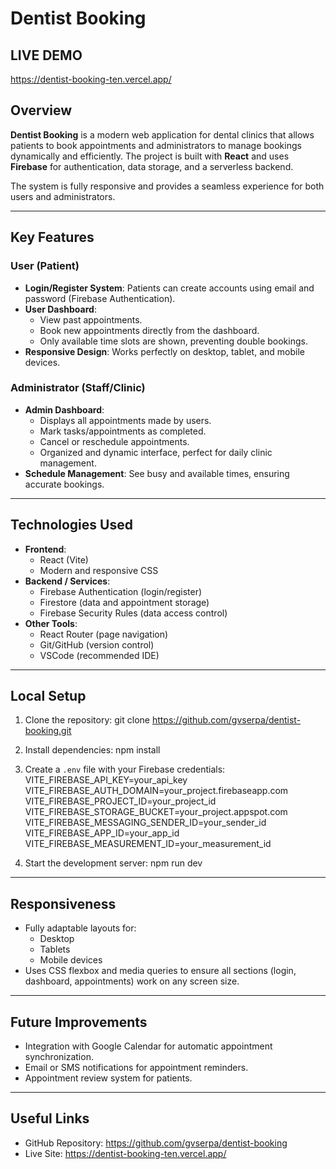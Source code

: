 # Dentist Booking

## LIVE DEMO ##

 https://dentist-booking-ten.vercel.app/

## Overview

**Dentist Booking** is a modern web application for dental clinics that allows patients to book appointments and administrators to manage bookings dynamically and efficiently. The project is built with **React** and uses **Firebase** for authentication, data storage, and a serverless backend.

The system is fully responsive and provides a seamless experience for both users and administrators.

---

## Key Features

### User (Patient)
- **Login/Register System**: Patients can create accounts using email and password (Firebase Authentication).  
- **User Dashboard**:
  - View past appointments.
  - Book new appointments directly from the dashboard.
  - Only available time slots are shown, preventing double bookings.
- **Responsive Design**: Works perfectly on desktop, tablet, and mobile devices.

### Administrator (Staff/Clinic)
- **Admin Dashboard**:
  - Displays all appointments made by users.
  - Mark tasks/appointments as completed.
  - Cancel or reschedule appointments.
  - Organized and dynamic interface, perfect for daily clinic management.
- **Schedule Management**: See busy and available times, ensuring accurate bookings.

---

## Technologies Used

- **Frontend**:
  - React (Vite)
  - Modern and responsive CSS
- **Backend / Services**:
  - Firebase Authentication (login/register)
  - Firestore (data and appointment storage)
  - Firebase Security Rules (data access control)
- **Other Tools**:
  - React Router (page navigation)
  - Git/GitHub (version control)
  - VSCode (recommended IDE)

---

## Local Setup

1. Clone the repository:
git clone https://github.com/gvserpa/dentist-booking.git

2. Install dependencies:
npm install

3. Create a `.env` file with your Firebase credentials:
VITE_FIREBASE_API_KEY=your_api_key
VITE_FIREBASE_AUTH_DOMAIN=your_project.firebaseapp.com
VITE_FIREBASE_PROJECT_ID=your_project_id
VITE_FIREBASE_STORAGE_BUCKET=your_project.appspot.com
VITE_FIREBASE_MESSAGING_SENDER_ID=your_sender_id
VITE_FIREBASE_APP_ID=your_app_id
VITE_FIREBASE_MEASUREMENT_ID=your_measurement_id

4. Start the development server:
npm run dev

---

## Responsiveness

- Fully adaptable layouts for:
  - Desktop
  - Tablets
  - Mobile devices
- Uses CSS flexbox and media queries to ensure all sections (login, dashboard, appointments) work on any screen size.

---

## Future Improvements

- Integration with Google Calendar for automatic appointment synchronization.  
- Email or SMS notifications for appointment reminders.  
- Appointment review system for patients.  

---

## Useful Links

- GitHub Repository: https://github.com/gvserpa/dentist-booking  
- Live Site: https://dentist-booking-ten.vercel.app/
